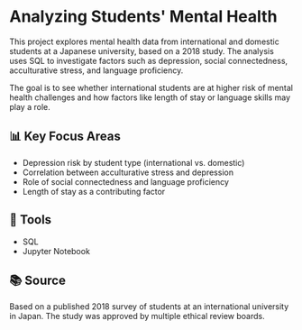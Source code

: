 # Analyzing Students' Mental Health

This project explores mental health data from international and domestic students at a Japanese university, based on a 2018 study. The analysis uses SQL to investigate factors such as depression, social connectedness, acculturative stress, and language proficiency.

The goal is to see whether international students are at higher risk of mental health challenges and how factors like length of stay or language skills may play a role.

## 📊 Key Focus Areas

- Depression risk by student type (international vs. domestic)
- Correlation between acculturative stress and depression
- Role of social connectedness and language proficiency
- Length of stay as a contributing factor

## 🧰 Tools

- SQL
- Jupyter Notebook

## 📚 Source

Based on a published 2018 survey of students at an international university in Japan. The study was approved by multiple ethical review boards.
